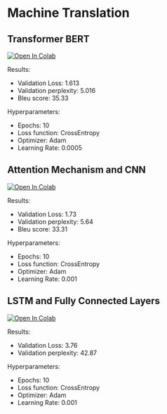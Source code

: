 # Machine Translation

## Transformer BERT

[![Open In Colab](https://colab.research.google.com/assets/colab-badge.svg)](https://colab.research.google.com/drive/1ZGSkMq_sDkQ-aGxt-AA5r7ZBlXAH4xd_?usp=sharing)

Results:

- Validation Loss: 1.613
- Validation perplexity: 5.016
- Bleu score: 35.33

Hyperparameters:

- Epochs: 10
- Loss function: CrossEntropy
- Optimizer: Adam
- Learning Rate: 0.0005

## Attention Mechanism and CNN

[![Open In Colab](https://colab.research.google.com/assets/colab-badge.svg)](https://colab.research.google.com/drive/1FdtystGuMkFx1cIKrZbqTP2AhqonM0zp?usp=sharing)

Results:

- Validation Loss: 1.73
- Validation perplexity: 5.64
- Bleu score: 33.31

Hyperparameters:

- Epochs: 10
- Loss function: CrossEntropy
- Optimizer: Adam
- Learning Rate: 0.001

## LSTM and Fully Connected Layers

[![Open In Colab](https://colab.research.google.com/assets/colab-badge.svg)](https://colab.research.google.com/drive/1cm_rUGLEA0sYkcav6DcJHO_ONSCQ2sa9?usp=sharing)

Results:

- Validation Loss: 3.76
- Validation perplexity: 42.87

Hyperparameters:

- Epochs: 10
- Loss function: CrossEntropy
- Optimizer: Adam
- Learning Rate: 0.001
